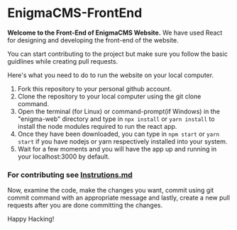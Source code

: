 # EnigmaCMS-FrontEnd
**Welcome to the Front-End of EnigmaCMS Website.**
We have used React for designing and developing the front-end of the website.
<br>

You can start contributing to the project but make sure you follow the basic guidlines while creating pull requests.
<br>

Here's what you need to do to run the website on your local computer.

1. Fork this repository to your personal github account.
2. Clone the repository to your local computer using the git clone command.
3. Open the terminal (for Linux) or command-prompt(if Windows) in the "enigma-web" directory and type in `npx install` or `yarn install` to install the node modules required to run the react app.
4. Once they have been downloaded, you can type in `npm start` or `yarn start` if you have nodejs or yarn respectively installed into your system.
5. Wait for a few moments and you will have the app up and running in your localhost:3000 by default.

### For contributing see [Instrutions.md](https://github.com/EnigmaVSSUT/EnigmaCMS-FrontEnd/blob/main/INSTRUCTION.md)

Now, examine the code, make the changes you want, commit using git commit command with an appropriate message and lastly, create a new pull requests after you are done committing the changes.

Happy Hacking!
